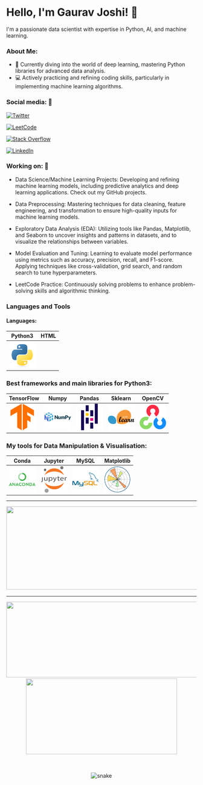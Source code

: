 # Hello, I'm Gaurav Joshi! 👋

I'm a passionate data scientist with expertise in Python, AI, and machine learning. 
### About Me:
- 🌱 Currently diving into the world of deep learning, mastering Python libraries for advanced data analysis.
- 💻 Actively practicing and refining coding skills, particularly in implementing machine learning algorithms.

   
### Social media: 📡    
[![Twitter](https://img.shields.io/twitter/url/https/twitter.com/itsgaurav157.svg?style=social&label=Follow%20%40_itsgaurav157)](https://twitter.com/itsgaurav157)

[![LeetCode](https://img.shields.io/twitter/url?label=Follow%20%40gauravjoshi157&logo=leetcode&style=social&url=https://leetcode.com/gauravjoshi157)](https://leetcode.com/gauravjoshi157)

[![Stack Overflow](https://img.shields.io/twitter/url?label=Follow%20%40gauravjoshi157&logo=stackoverflow&style=social&url=https://stackoverflow.com/users/25407074/gaurav-joshi)](https://stackoverflow.com/users/25407074/gaurav-joshi)

[![LinkedIn](https://img.shields.io/twitter/url?label=Follow%20%40gaurav-joshi-254269229&logo=linkedin&style=social&url=https://www.linkedin.com/in/gaurav-joshi-25426922)](https://www.linkedin.com/in/gaurav-joshi-254269229)







### Working on: 🚀
- Data Science/Machine Learning Projects: Developing and refining machine learning models, including predictive analytics and deep learning applications. Check out my GitHub projects.

- Data Preprocessing: Mastering techniques for data cleaning, feature engineering, and transformation to ensure high-quality inputs for machine learning models.
- Exploratory Data Analysis (EDA): Utilizing tools like Pandas, Matplotlib, and Seaborn to uncover insights and patterns in datasets, and to visualize the relationships between variables.
- Model Evaluation and Tuning: Learning to evaluate model performance using metrics such as accuracy, precision, recall, and F1-score. Applying techniques like cross-validation, grid search, and random search to tune hyperparameters.
- LeetCode Practice: Continuously solving problems to enhance problem-solving skills and algorithmic thinking.



### Languages and Tools

#### Languages:
| Python3 | HTML |
|---------|------|
| <img src="https://github.com/devicons/devicon/blob/master/icons/python/python-original.svg" title="Python"  alt="Python" width="70" height="70"/> |  | <img src="https://github.com/devicons/devicon/blob/master/icons/html5/html5-original.svg" title="HTML" alt="HTML" width="70" height="70"/> |

### Best frameworks and main libraries for Python3:

| TensorFlow | Numpy | Pandas | Sklearn | OpenCV |
|------------|-------|--------|---------|--------|
| <img src="https://github.com/devicons/devicon/blob/master/icons/tensorflow/tensorflow-original.svg" title="TensorFlow"  alt="TensorFlow" width="70" height="70"/> | <img src="https://github.com/devicons/devicon/blob/master/icons/numpy/numpy-original-wordmark.svg" title="Numpy" alt="Numpy" width="70" height="70"/> | <img src="https://github.com/devicons/devicon/blob/master/icons/pandas/pandas-original.svg" title="Pandas" alt="Pandas" width="70" height="70"/> | <img src="https://github.com/devicons/devicon/blob/master/icons/scikitlearn/scikitlearn-original.svg" title="sklearn" alt="sklearn" width="70" height="70"/> | <img src="https://github.com/devicons/devicon/blob/master/icons/opencv/opencv-original.svg" title="OpenCV" alt="OpenCV" width="70" height="70"/> |


### My tools for Data Manipulation & Visualisation:

| Conda | Jupyter | MySQL | Matplotlib |
|-------|---------|-------|------------|
| <img src="https://github.com/devicons/devicon/blob/master/icons/anaconda/anaconda-original-wordmark.svg" title="Anaconda" alt="Conda" width="70" height="70"/> | <img src="https://github.com/devicons/devicon/blob/master/icons/jupyter/jupyter-original-wordmark.svg" title="Jupyter" alt="Jupyter" width="70" height="70"/> | <img src="https://github.com/devicons/devicon/blob/master/icons/mysql/mysql-original-wordmark.svg" title="MySQL" alt="MySQL" width="70" height="70"/> | <img src="https://github.com/devicons/devicon/blob/master/icons/matplotlib/matplotlib-original.svg" title="Matplotlib" alt="Matplotlib" width="70" height="70"/> |

---

  
<p align="center">
  <img width="800" height="220" src="https://streak-stats.demolab.com?user=gauravjoshi157&theme=highcontrast&hide_border=true&border_radius=5&card_width=800">
</p>


---




<p align="center">
  <img width="600" height="200" src="https://github-readme-stats.vercel.app/api?username=gauravjoshi157&show_icons=true&theme=vision-friendly-dark">
  <img width="400" height="200" src="https://github-readme-stats.vercel.app/api/top-langs/?username=gauravjoshi157&size_weight=0.0005&count_weight=0.3&layout=compact&theme=vision-friendly-dark">
</p>
 


<div id="header" align="center">
  <img src="https://komarev.com/ghpvc/?username=gauravjoshi157&style=for-the-badge&color=orange" alt=""/>
</div>

<p align="center">
 <img width="1000" src="github-snake.svg" alt="snake"/>
</p>
